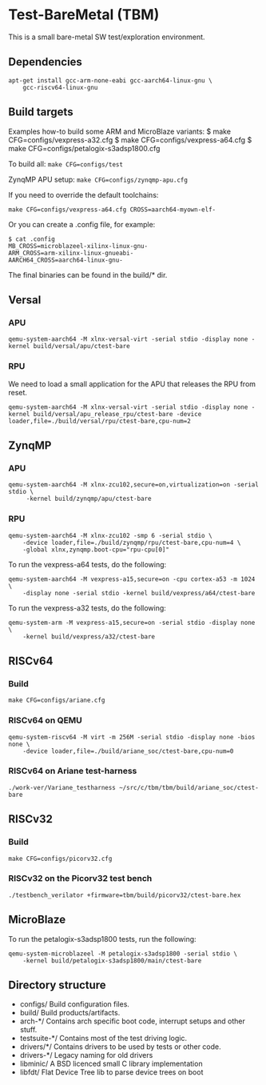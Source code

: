 # Test-BareMetal (TBM)

This is a small bare-metal SW test/exploration environment.

## Dependencies

```
apt-get install gcc-arm-none-eabi gcc-aarch64-linux-gnu \
	gcc-riscv64-linux-gnu
```

## Build targets

Examples how-to build some ARM and MicroBlaze variants:
$ make CFG=configs/vexpress-a32.cfg
$ make CFG=configs/vexpress-a64.cfg
$ make CFG=configs/petalogix-s3adsp1800.cfg

To build all:
```make CFG=configs/test```

ZynqMP APU setup:
```make CFG=configs/zynqmp-apu.cfg```

If you need to override the default toolchains:
```
make CFG=configs/vexpress-a64.cfg CROSS=aarch64-myown-elf-
```

Or you can create a .config file, for example:
```
$ cat .config
MB_CROSS=microblazeel-xilinx-linux-gnu-
ARM_CROSS=arm-xilinx-linux-gnueabi-
AARCH64_CROSS=aarch64-linux-gnu-
```

The final binaries can be found in the build/* dir.

## Versal

### APU
```
qemu-system-aarch64 -M xlnx-versal-virt -serial stdio -display none -kernel build/versal/apu/ctest-bare
```

### RPU

We need to load a small application for the APU that releases the RPU from reset.
```
qemu-system-aarch64 -M xlnx-versal-virt -serial stdio -display none -kernel build/versal/apu_release_rpu/ctest-bare -device loader,file=./build/versal/rpu/ctest-bare,cpu-num=2
```

## ZynqMP

### APU
```
qemu-system-aarch64 -M xlnx-zcu102,secure=on,virtualization=on -serial stdio \
	 -kernel build/zynqmp/apu/ctest-bare
```

### RPU
```
qemu-system-aarch64 -M xlnx-zcu102 -smp 6 -serial stdio \
	-device loader,file=./build/zynqmp/rpu/ctest-bare,cpu-num=4 \
	-global xlnx,zynqmp.boot-cpu="rpu-cpu[0]"
```

To run the vexpress-a64 tests, do the following:
```
qemu-system-aarch64 -M vexpress-a15,secure=on -cpu cortex-a53 -m 1024 \
	-display none -serial stdio -kernel build/vexpress/a64/ctest-bare
```

To run the vexpress-a32 tests, do the following:
```
qemu-system-arm -M vexpress-a15,secure=on -serial stdio -display none \
	-kernel build/vexpress/a32/ctest-bare
```

## RISCv64

### Build
```
make CFG=configs/ariane.cfg
```

### RISCv64 on QEMU
```
qemu-system-riscv64 -M virt -m 256M -serial stdio -display none -bios none \
	-device loader,file=./build/ariane_soc/ctest-bare,cpu-num=0
```

### RISCv64 on Ariane test-harness
```
./work-ver/Variane_testharness ~/src/c/tbm/tbm/build/ariane_soc/ctest-bare
```

## RISCv32

### Build
```
make CFG=configs/picorv32.cfg
```

### RISCv32 on the Picorv32 test bench
```
./testbench_verilator +firmware=tbm/build/picorv32/ctest-bare.hex 
```

## MicroBlaze
To run the petalogix-s3adsp1800 tests, run the following:
```
qemu-system-microblazeel -M petalogix-s3adsp1800 -serial stdio \
	-kernel build/petalogix-s3adsp1800/main/ctest-bare
```

## Directory structure

* configs/ Build configuration files.
* build/ Build products/artifacts.
* arch-*/ Contains arch specific boot code, interrupt setups and other stuff.
* testsuite-*/ Contains most of the test driving logic.
* drivers/*/ Contains drivers to be used by tests or other code.
* drivers-*/ Legacy naming for old drivers
* libminic/ A BSD licenced small C library implementation
* libfdt/ Flat Device Tree lib to parse device trees on boot
